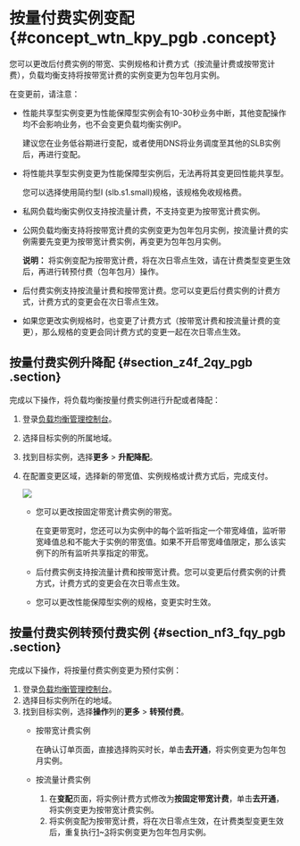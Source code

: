 # 按量付费实例变配 {#concept_wtn_kpy_pgb .concept}

您可以更改后付费实例的带宽、实例规格和计费方式（按流量计费或按带宽计费），负载均衡支持将按带宽计费的实例变更为包年包月实例。

在变更前，请注意：

-   性能共享型实例变更为性能保障型实例会有10-30秒业务中断，其他变配操作均不会影响业务，也不会变更负载均衡实例IP。

    建议您在业务低谷期进行变配，或者使用DNS将业务调度至其他的SLB实例后，再进行变配。

-   将性能共享型实例变更为性能保障型实例后，无法再将其变更回性能共享型。

    您可以选择使用简约型I \(slb.s1.small\)规格，该规格免收规格费。

-   私网负载均衡实例仅支持按流量计费，不支持变更为按带宽计费实例。
-   公网负载均衡支持将按带宽计费的实例变更为包年包月实例，按流量计费的实例需要先变更为按带宽计费实例，再变更为包年包月实例。

    **说明：** 将实例变配为按带宽计费，将在次日零点生效，请在计费类型变更生效后，再进行转预付费（包年包月）操作。

-   后付费实例支持按流量计费和按带宽计费。您可以变更后付费实例的计费方式，计费方式的变更会在次日零点生效。
-   如果您更改实例规格时，也变更了计费方式（按带宽计费和按流量计费的变更），那么规格的变更会同计费方式的变更一起在次日零点生效。

## 按量付费实例升降配 {#section_z4f_2qy_pgb .section}

完成以下操作，将负载均衡按量付费实例进行升配或者降配：

1.  登录[负载均衡管理控制台](https://slb.console.aliyun.com/slb)。
2.  选择目标实例的所属地域。
3.  找到目标实例，选择**更多** \> **升配降配**。
4.  在配置变更区域，选择新的带宽值、实例规格或计费方式后，完成支付。

    ![](http://static-aliyun-doc.oss-cn-hangzhou.aliyuncs.com/assets/img/15647/15640472237319_zh-CN.png)

    -   您可以更改按固定带宽计费实例的带宽。

        在变更带宽时，您还可以为实例中的每个监听指定一个带宽峰值，监听带宽峰值总和不能大于实例的带宽值。如果不开启带宽峰值限定，那么该实例下的所有监听共享指定的带宽。

    -   后付费实例支持按流量计费和按带宽计费。您可以变更后付费实例的计费方式，计费方式的变更会在次日零点生效。
    -   您可以更改性能保障型实例的规格，变更实时生效。

## 按量付费实例转预付费实例 {#section_nf3_fqy_pgb .section}

完成以下操作，将按量付费实例变更为预付实例：

1.  登录[负载均衡管理控制台](https://slb.console.aliyun.com/slb)。
2.  选择目标实例所在的地域。
3.  找到目标实例，选择**操作**列的**更多** \> **转预付费**。
    -   按带宽计费实例

        在确认订单页面，直接选择购买时长，单击**去开通**，将实例变更为包年包月实例。

    -   按流量计费实例
        1.  在**变配**页面，将实例计费方式修改为**按固定带宽计费**，单击**去开通**，将实例变更为按带宽计费实例。
        2.  将实例变配为按带宽计费，将在次日零点生效，在计费类型变更生效后，重复执行[1](#step1)~[3](#step4)将实例变更为包年包月实例。

